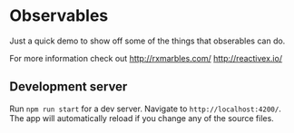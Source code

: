 # Observables

Just a quick demo to show off some of the things that obserables can do.

For more information check out
http://rxmarbles.com/
http://reactivex.io/


## Development server
Run `npm run start` for a dev server. Navigate to `http://localhost:4200/`. The app will automatically reload if you change any of the source files.
